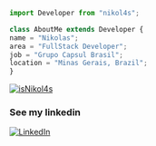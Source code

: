 ```js
import Developer from "nikol4s";

class AboutMe extends Developer {
name = "Nikolas";
area = "FullStack Developer";
job = "Grupo Capsul Brasil";
location = "Minas Gerais, Brazil";
}
```
[![isNikol4s](https://github-readme-stats.vercel.app/api/top-langs/?username=isNikol4s&layout=compact)](https://github.com/anuraghazra/github-readme-stats)

### See my linkedin
[![LinkedIn](https://img.shields.io/badge/LinkedIn-0077B5?style=for-the-badge&logo=linkedin&logoColor=white)](https://www.linkedin.com/in/nikol4s)
